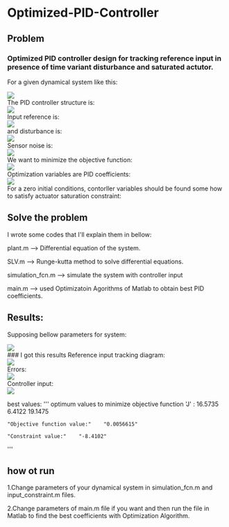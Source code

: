 # Optimized-PID-Controller
## Problem
### Optimized PID controller design for tracking reference input in presence of time variant disturbance and saturated actutor.

For a given dynamical system like this:
<div align="left">
  <img src="https://github.com/MustafaLotfi/Optimized-PID-Controller/blob/main/displaying/2021-11-06_21-03-47.png">
</div>
The PID controller structure is:
<div align="left">
  <img src="https://github.com/MustafaLotfi/Optimized-PID-Controller/blob/main/displaying/2021-11-06_21-04-07.png">
</div>
Input reference is:
<div align="left">
  <img src="https://github.com/MustafaLotfi/Optimized-PID-Controller/blob/main/displaying/2021-11-06_21-12-50.png">
</div>
and disturbance is:
<div align="left">
  <img src="https://github.com/MustafaLotfi/Optimized-PID-Controller/blob/main/displaying/2021-11-06_20-06-35.png">
</div>
Sensor noise is:
<div align="left">
  <img src="https://github.com/MustafaLotfi/Optimized-PID-Controller/blob/main/displaying/2021-11-06_21-04-27.png">
</div>
We want to minimize the objective function:
<div align="left">
  <img src="https://github.com/MustafaLotfi/Optimized-PID-Controller/blob/main/displaying/2021-11-06_20-06-54.png">
</div>
Optimization variables are PID coefficients:
<div align="left">
  <img src="https://github.com/MustafaLotfi/Optimized-PID-Controller/blob/main/displaying/2021-11-06_20-07-20.png">
</div>
For a zero initial conditions, contorller variables should be found some how to satisfy actuator saturation constraint:

## Solve the problem
I wrote some codes that I'll explain them in bellow:

plant.m --> Differential equation of the system.

SLV.m --> Runge-kutta method to solve differential equations.

simulation_fcn.m --> simulate the system with controller input

main.m --> used Optimizatoin Agorithms of Matlab to obtain best PID coefficients.

## Results:
Supposing bellow parameters for system:
<div align="left">
  <img src="https://github.com/MustafaLotfi/Optimized-PID-Controller/blob/main/displaying/2021-11-06_21-20-51.png">
</div>
### I got this results
Reference input tracking diagram:
<div align="left">
  <img src="https://github.com/MustafaLotfi/Optimized-PID-Controller/blob/main/displaying/1.png">
</div>
Errors:
<div align="left">
  <img src="https://github.com/MustafaLotfi/Optimized-PID-Controller/blob/main/displaying/2.png">
</div>
Controller input:
<div align="left">
  <img src="https://github.com/MustafaLotfi/Optimized-PID-Controller/blob/main/displaying/3.png">
</div>

best values:
'''
optimum values to minimize objective function 'J' :
   16.5735    6.4122   19.1475

    "Objective function value:"    "0.0056615"

    "Constraint value:"    "-8.4102"
'''

## how ot run
1.Change parameters of your dynamical system in simulation_fcn.m and input_constraint.m files.

2.Change parameters of main.m file if you want and then run the file in Matlab to find the best coefficients with Optimization Algorithm.
